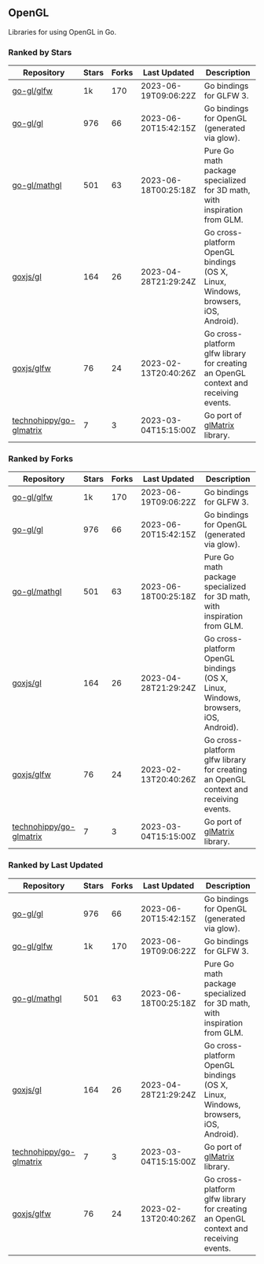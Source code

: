 ## OpenGL

Libraries for using OpenGL in Go.

### Ranked by Stars

| Repository | Stars | Forks | Last Updated | Description | 
|------------|-------|-------|--------------|-------------|
| [go-gl/glfw](https://github.com/go-gl/glfw) | 1k | 170 | 2023-06-19T09:06:22Z |  Go bindings for GLFW 3. |
| [go-gl/gl](https://github.com/go-gl/gl) | 976 | 66 | 2023-06-20T15:42:15Z |  Go bindings for OpenGL (generated via glow). |
| [go-gl/mathgl](https://github.com/go-gl/mathgl) | 501 | 63 | 2023-06-18T00:25:18Z |  Pure Go math package specialized for 3D math, with inspiration from GLM. |
| [goxjs/gl](https://github.com/goxjs/gl) | 164 | 26 | 2023-04-28T21:29:24Z |  Go cross-platform OpenGL bindings (OS X, Linux, Windows, browsers, iOS, Android). |
| [goxjs/glfw](https://github.com/goxjs/glfw) | 76 | 24 | 2023-02-13T20:40:26Z |  Go cross-platform glfw library for creating an OpenGL context and receiving events. |
| [technohippy/go-glmatrix](https://github.com/technohippy/go-glmatrix) | 7 | 3 | 2023-03-04T15:15:00Z |  Go port of [glMatrix](https://glmatrix.net/) library. |

### Ranked by Forks

| Repository | Stars | Forks | Last Updated | Description | 
|------------|-------|-------|--------------|-------------|
| [go-gl/glfw](https://github.com/go-gl/glfw) | 1k | 170 | 2023-06-19T09:06:22Z |  Go bindings for GLFW 3. |
| [go-gl/gl](https://github.com/go-gl/gl) | 976 | 66 | 2023-06-20T15:42:15Z |  Go bindings for OpenGL (generated via glow). |
| [go-gl/mathgl](https://github.com/go-gl/mathgl) | 501 | 63 | 2023-06-18T00:25:18Z |  Pure Go math package specialized for 3D math, with inspiration from GLM. |
| [goxjs/gl](https://github.com/goxjs/gl) | 164 | 26 | 2023-04-28T21:29:24Z |  Go cross-platform OpenGL bindings (OS X, Linux, Windows, browsers, iOS, Android). |
| [goxjs/glfw](https://github.com/goxjs/glfw) | 76 | 24 | 2023-02-13T20:40:26Z |  Go cross-platform glfw library for creating an OpenGL context and receiving events. |
| [technohippy/go-glmatrix](https://github.com/technohippy/go-glmatrix) | 7 | 3 | 2023-03-04T15:15:00Z |  Go port of [glMatrix](https://glmatrix.net/) library. |

### Ranked by Last Updated

| Repository | Stars | Forks | Last Updated | Description | 
|------------|-------|-------|--------------|-------------|
| [go-gl/gl](https://github.com/go-gl/gl) | 976 | 66 | 2023-06-20T15:42:15Z |  Go bindings for OpenGL (generated via glow). |
| [go-gl/glfw](https://github.com/go-gl/glfw) | 1k | 170 | 2023-06-19T09:06:22Z |  Go bindings for GLFW 3. |
| [go-gl/mathgl](https://github.com/go-gl/mathgl) | 501 | 63 | 2023-06-18T00:25:18Z |  Pure Go math package specialized for 3D math, with inspiration from GLM. |
| [goxjs/gl](https://github.com/goxjs/gl) | 164 | 26 | 2023-04-28T21:29:24Z |  Go cross-platform OpenGL bindings (OS X, Linux, Windows, browsers, iOS, Android). |
| [technohippy/go-glmatrix](https://github.com/technohippy/go-glmatrix) | 7 | 3 | 2023-03-04T15:15:00Z |  Go port of [glMatrix](https://glmatrix.net/) library. |
| [goxjs/glfw](https://github.com/goxjs/glfw) | 76 | 24 | 2023-02-13T20:40:26Z |  Go cross-platform glfw library for creating an OpenGL context and receiving events. |


